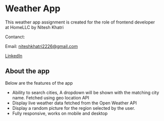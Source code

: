# Weather App

This weather app assignment is created for the role of frontend developer at HomeLLC by Nitesh Khatri

Contanct:

Email: niteshkhatri2226@gmail.com

[LinkedIn](https://www.linkedin.com/in/gokunik/)

## About the app

Below are the features of the app

- Ability to search cities, A dropdown will be shown with the matching city name. Fetched using geo location API
- Display live weather data fetched from the Open Weather API
- Display a random picture for the region selected by the user.
- Fully responsive, works on mobile and desktop
